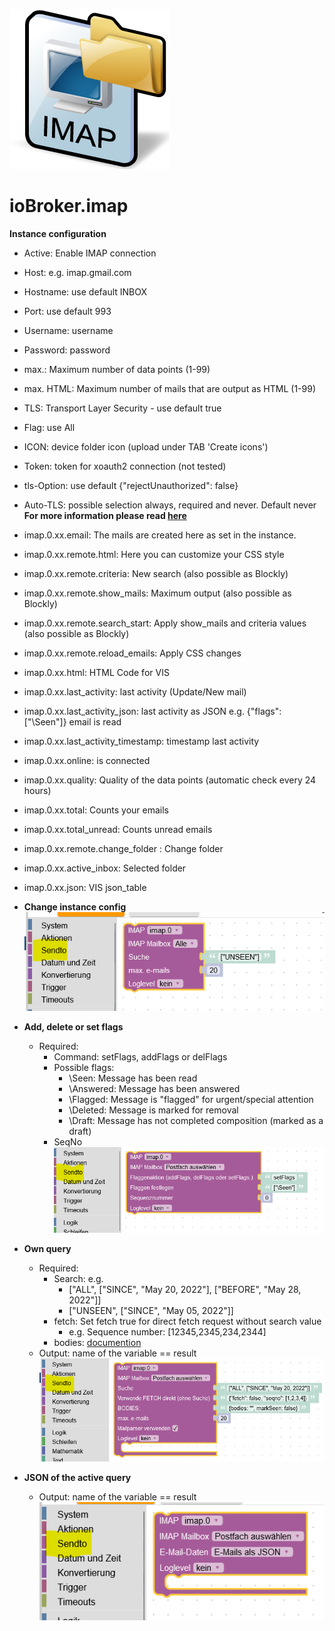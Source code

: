 ![Logo](../admin/imap.png)

# ioBroker.imap

**Instance configuration**

-   Active: Enable IMAP connection
-   Host: e.g. imap.gmail.com
-   Hostname: use default INBOX
-   Port: use default 993
-   Username: username
-   Password: password
-   max.: Maximum number of data points (1-99)
-   max. HTML: Maximum number of mails that are output as HTML (1-99)
-   TLS: Transport Layer Security - use default true
-   Flag: use All
-   ICON: device folder icon (upload under TAB 'Create icons')
-   Token: token for xoauth2 connection (not tested)
-   tls-Option: use default {"rejectUnauthorized": false}
-   Auto-TLS: possible selection always, required and never. Default never
    **For more information please read [here](https://www.npmjs.com/package/node-imap)**

-   imap.0.xx.email: The mails are created here as set in the instance.
-   imap.0.xx.remote.html: Here you can customize your CSS style
-   imap.0.xx.remote.criteria: New search (also possible as Blockly)
-   imap.0.xx.remote.show_mails: Maximum output (also possible as Blockly)
-   imap.0.xx.remote.search_start: Apply show_mails and criteria values (also possible as Blockly)
-   imap.0.xx.remote.reload_emails: Apply CSS changes
-   imap.0.xx.html: HTML Code for VIS
-   imap.0.xx.last_activity: last activity (Update/New mail)
-   imap.0.xx.last_activity_json: last activity as JSON e.g. {"flags": ["\Seen"]} email is read
-   imap.0.xx.last_activity_timestamp: timestamp last activity
-   imap.0.xx.online: is connected
-   imap.0.xx.quality: Quality of the data points (automatic check every 24 hours)
-   imap.0.xx.total: Counts your emails
-   imap.0.xx.total_unread: Counts unread emails
-   imap.0.xx.remote.change_folder : Change folder
-   imap.0.xx.active_inbox: Selected folder
-   imap.0.xx.json: VIS json_table

-   **Change instance config**</br>
    ![change_default_search](img/imap_default.png)

-   **Add, delete or set flags**

    -   Required:
        -   Command: setFlags, addFlags or delFlags
        -   Possible flags:
            -   \Seen: Message has been read
            -   \Answered: Message has been answered
            -   \Flagged: Message is "flagged" for urgent/special attention
            -   \Deleted: Message is marked for removal
            -   \Draft: Message has not completed composition (marked as a draft)
        -   SeqNo</br>
            ![set_flags](img/imap_new_flag.png)

-   **Own query**

    -   Required:
        -   Search: e.g.
            -   ["ALL", ["SINCE", "May 20, 2022"], ["BEFORE", "May 28, 2022"]]
            -   ["UNSEEN", ["SINCE", "May 05, 2022"]]
        -   fetch: Set fetch true for direct fetch request without search value
            -   e.g. Sequence number: [12345,2345,234,2344]
        -   bodies: [documention](https://www.npmjs.com/package/node-imap)
    -   Output: name of the variable == result</br>
        ![new_search](img/imap_new_search.png)

-   **JSON of the active query**
    -   Output: name of the variable == result</br>
        ![value_last_request](img/imap_value_last_request.png)
